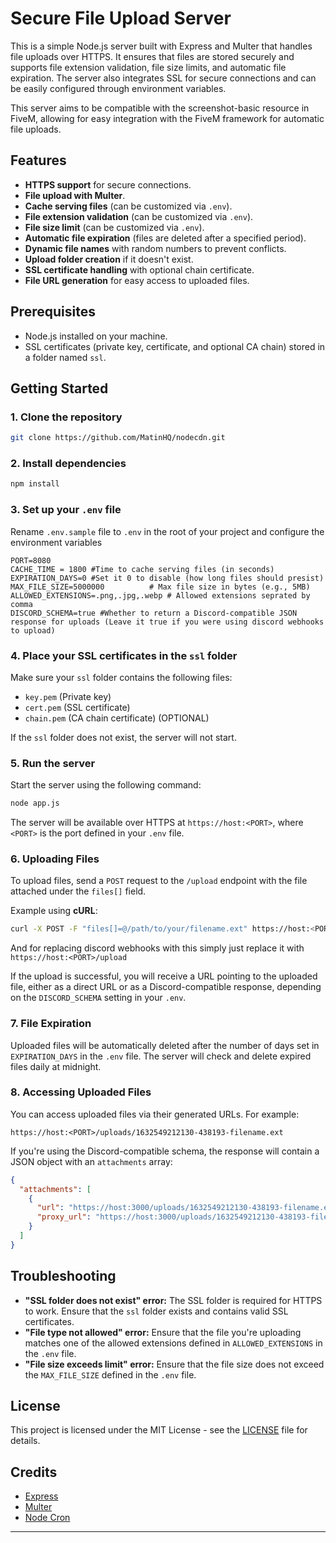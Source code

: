 
# Secure File Upload Server

This is a simple Node.js server built with Express and Multer that handles file uploads over HTTPS. It ensures that files are stored securely and supports file extension validation, file size limits, and automatic file expiration. The server also integrates SSL for secure connections and can be easily configured through environment variables.

This server aims to be compatible with the screenshot-basic resource in FiveM, allowing for easy integration with the FiveM framework for automatic file uploads.

## Features
- **HTTPS support** for secure connections.
- **File upload with Multer**.
- **Cache serving files** (can be customized via `.env`).
- **File extension validation** (can be customized via `.env`).
- **File size limit** (can be customized via `.env`).
- **Automatic file expiration** (files are deleted after a specified period).
- **Dynamic file names** with random numbers to prevent conflicts.
- **Upload folder creation** if it doesn't exist.
- **SSL certificate handling** with optional chain certificate.
- **File URL generation** for easy access to uploaded files.

## Prerequisites
- Node.js installed on your machine.
- SSL certificates (private key, certificate, and optional CA chain) stored in a folder named `ssl`.

## Getting Started

### 1. Clone the repository

```bash
git clone https://github.com/MatinHQ/nodecdn.git
```

### 2. Install dependencies

```bash
npm install
```

### 3. Set up your `.env` file

Rename `.env.sample` file to `.env` in the root of your project and configure the environment variables

```env
PORT=8080
CACHE_TIME = 1800 #Time to cache serving files (in seconds)
EXPIRATION_DAYS=0 #Set it 0 to disable (how long files should presist)
MAX_FILE_SIZE=5000000          # Max file size in bytes (e.g., 5MB)
ALLOWED_EXTENSIONS=.png,.jpg,.webp # Allowed extensions seprated by comma
DISCORD_SCHEMA=true #Whether to return a Discord-compatible JSON response for uploads (Leave it true if you were using discord webhooks to upload)
```

### 4. Place your SSL certificates in the `ssl` folder

Make sure your `ssl` folder contains the following files:
- `key.pem` (Private key)
- `cert.pem` (SSL certificate)
- `chain.pem` (CA chain certificate) (OPTIONAL)

If the `ssl` folder does not exist, the server will not start.

### 5. Run the server

Start the server using the following command:

```bash
node app.js
```

The server will be available over HTTPS at `https://host:<PORT>`, where `<PORT>` is the port defined in your `.env` file.

### 6. Uploading Files

To upload files, send a `POST` request to the `/upload` endpoint with the file attached under the `files[]` field.

Example using **cURL**:

```bash
curl -X POST -F "files[]=@/path/to/your/filename.ext" https://host:<PORT>/upload
```

And for replacing discord webhooks with this simply just replace it with `https://host:<PORT>/upload`

If the upload is successful, you will receive a URL pointing to the uploaded file, either as a direct URL or as a Discord-compatible response, depending on the `DISCORD_SCHEMA` setting in your `.env`.

### 7. File Expiration

Uploaded files will be automatically deleted after the number of days set in `EXPIRATION_DAYS` in the `.env` file. The server will check and delete expired files daily at midnight.

### 8. Accessing Uploaded Files

You can access uploaded files via their generated URLs. For example:

```
https://host:<PORT>/uploads/1632549212130-438193-filename.ext
```

If you're using the Discord-compatible schema, the response will contain a JSON object with an `attachments` array:

```json
{
  "attachments": [
    {
      "url": "https://host:3000/uploads/1632549212130-438193-filename.ext",
      "proxy_url": "https://host:3000/uploads/1632549212130-438193-filename.ext"
    }
  ]
}
```

## Troubleshooting

- **"SSL folder does not exist" error:** The SSL folder is required for HTTPS to work. Ensure that the `ssl` folder exists and contains valid SSL certificates.
- **"File type not allowed" error:** Ensure that the file you're uploading matches one of the allowed extensions defined in `ALLOWED_EXTENSIONS` in the `.env` file.
- **"File size exceeds limit" error:** Ensure that the file size does not exceed the `MAX_FILE_SIZE` defined in the `.env` file.

## License
This project is licensed under the MIT License - see the [LICENSE](LICENSE) file for details.

## Credits
- [Express](https://expressjs.com/)
- [Multer](https://www.npmjs.com/package/multer)
- [Node Cron](https://www.npmjs.com/package/node-cron)

---
